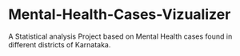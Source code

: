 # Mental-Health-Cases-Vizualizer
A Statistical analysis Project based on Mental Health cases found in different districts of Karnataka.
